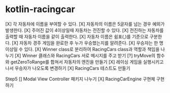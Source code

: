 # kotlin-racingcar

[X] 각 자동차에 이름을 부여할 수 있다.
[X] 자동차의 이름은 5글자를 넘는 경우 예외가 발생한다.
[X] 주어진 값이 4이상일때 자동차는 전진할 수 있다.
[X] 전진하는 자동차를 출력할 때 자동차 이름을 같이 출력한다.
[X] 자동차 이름은 쉼표(,)를 기준으로 구분한다.
[X] 자동차 경주 게임을 완료한 후 누가 우승했는지를 알려준다.
[X] 우승자는 한 명 이상일 수 있다.
[X] Winner class로 분리하여 RacingCars class과 역할과 책임을 나누기
[X] Winner 클래스와 RacingCars 서로 메시지를 주고 받기
[?] tryMove의 함수와 getZeroToRange를 합쳐서 자동차의 엔진을 만들기
[X] 레이싱 게임을 실행시키고 나서 우승자가 나오도록 변경하기
[X] RacingCars 테스트도 만들기

Step5
[] Modal View Controller 패키지 나누기
[X] RacingCarEngine 구현체 구현하기